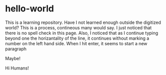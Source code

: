 # hello-world
This is a learning repository. 
Have I not learned enough outside the digitized world? This is a process, contineous many would say. I just noticed that there is no spell check in this page. Also, I noticed that as I continue typing beyond one the horizantality of the line, it continues without marking a number on the left hand side. 
When I hit enter, it seems to start a new paragraph

Maybe!

Hi Humans!
